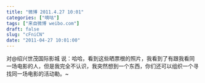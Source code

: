 ```yaml
---
title: "微博 2011.4.27 10:01"
categories: ["嘀咕"]
tags: ["来自微博 weibo.com"]
draft: false
slug: "cFniCN"
date: "2011-04-27 10:01:00"
---
```


<p>对@绍兴世茂国际影城 说：哈哈，看到这些晒票根的照片，我看到了有跟我看同一场电影的人，但是我完全不认识，我突然想到一个东西，你们还可以组织一个寻找同一场电影的活动勒。~ ​​​​</p>
